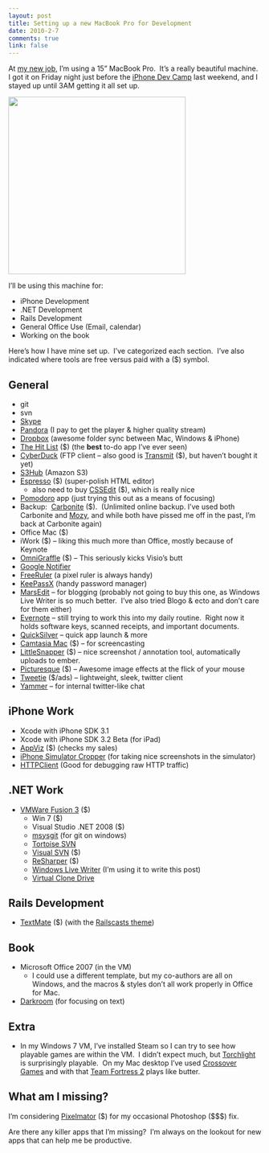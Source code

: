 ```yaml
--- 
layout: post
title: Setting up a new MacBook Pro for Development
date: 2010-2-7
comments: true
link: false
---
```

<p>At <a target="_blank" href="http://flux88.com/blog/greener-pastures/">my new job</a>, I&rsquo;m using a 15&rdquo; MacBook Pro.&nbsp; It&rsquo;s a really beautiful machine.&nbsp; I got it on Friday night just before the <a target="_blank" href="http://flux88.com/blog/thanks-iphone-dev-camp-houston/">iPhone Dev Camp</a> last weekend, and I stayed up until 3AM getting it all set up.</p>
<p><img src="/images/overview-gallery3-20090828_3_.png" height="353"  style="border: 0px none; display: inline;"  /></p>
<p>I&rsquo;ll be using this machine for:</p>
<ul>
<li>iPhone Development</li>
<li>.NET Development</li>
<li>Rails Development</li>
<li>General Office Use (Email, calendar)</li>
<li>Working on the book</li>
</ul>
<p>Here&rsquo;s how I have mine set up.&nbsp; I&rsquo;ve categorized each section.&nbsp; I&rsquo;ve also indicated where tools are free versus paid with a ($) symbol.</p>
<h2>General</h2>
<ul>
<li>git</li>
<li>svn</li>
<li><a target="_blank" href="http://skype.com">Skype</a></li>
<li><a target="_blank" href="http://pandora.com">Pandora</a> (I pay to get the player &amp; higher quality stream)</li>
<li><a target="_blank" href="http://dropbox.com">Dropbox</a> (awesome folder sync between Mac, Windows &amp; iPhone)</li>
<li><a target="_blank" href="http://www.potionfactory.com/thehitlist/">The Hit List</a> ($) (the <strong>best</strong> to-do app I&rsquo;ve ever seen)</li>
<li><a target="_blank" href="http://cyberduck.ch/">CyberDuck</a> (FTP client &ndash; also good is <a target="_blank" href="http://www.panic.com/transmit/">Transmit</a> ($), but haven&rsquo;t bought it yet)</li>
<li><a target="_blank" href="http://s3hub.com/">S3Hub</a> (Amazon S3)</li>
<li><a target="_blank" href="http://macrabbit.com/espresso/">Espresso</a> ($) (super-polish HTML editor)
<ul>
<li>also need to buy <a target="_blank" href="http://macrabbit.com/cssedit/">CSSEdit</a> ($), which is really nice</li>
</ul>
</li>
<li><a target="_blank" href="http://pomodoro.ugolandini.com/">Pomodoro</a> app (just trying this out as a means of focusing)</li>
<li>Backup:&nbsp; <a target="_blank" href="http://www.carbonite.com/">Carbonite</a> ($).&nbsp; (Unlimited online backup. I&rsquo;ve used both Carbonite and <a target="_blank" href="http://mozy.com/">Mozy</a>, and while both have pissed me off in the past, I&rsquo;m back at Carbonite again)</li>
<li>Office Mac ($)</li>
<li>iWork ($) &ndash; liking this much more than Office, mostly because of Keynote</li>
<li><a target="_blank" href="http://www.omnigroup.com/applications/omnigraffle/">OmniGraffle</a> ($) &ndash; This seriously kicks Visio&rsquo;s butt</li>
<li><a target="_blank" href="http://toolbar.google.com/gmail-helper/notifier_mac.html">Google Notifier</a></li>
<li><a target="_blank" href="http://www.pascal.com/software/freeruler/">FreeRuler</a> (a pixel ruler is always handy)</li>
<li><a target="_blank" href="http://www.keepassx.org/">KeePassX</a> (handy password manager)</li>
<li><a target="_blank" href="http://www.red-sweater.com/marsedit/">MarsEdit</a> &ndash; for blogging (probably not going to buy this one, as Windows Live Writer is so much better.&nbsp; I&rsquo;ve also tried Blogo &amp; ecto and don&rsquo;t care for them either)</li>
<li><a target="_blank" href="http://evernote.com">Evernote</a> &ndash; still trying to work this into my daily routine.&nbsp; Right now it holds software keys, scanned receipts, and important documents.</li>
<li><a target="_blank" href="http://www.blacktree.com/">QuickSilver</a> &ndash; quick app launch &amp; more</li>
<li><a target="_blank" href="http://www.techsmith.com/camtasiamac/">Camtasia Mac</a> ($) &ndash; for screencasting</li>
<li><a target="_blank" href="http://www.realmacsoftware.com/littlesnapper/">LittleSnapper</a> ($) &ndash; nice screenshot / annotation tool, automatically uploads to ember.</li>
<li><a target="_blank" href="http://www.acqualia.com/picturesque/">Picturesque</a> ($) &ndash; Awesome image effects at the flick of your mouse</li>
<li><a target="_blank" href="http://www.atebits.com/tweetie-mac/">Tweetie</a> ($/ads) &ndash; lightweight, sleek, twitter client&nbsp;</li>
<li><a target="_blank" href="https://www.yammer.com/">Yammer</a> &ndash; for internal twitter-like chat</li>
</ul>
<h2>iPhone Work</h2>
<ul>
<li>Xcode with iPhone SDK 3.1</li>
<li>Xcode with iPhone SDK 3.2 Beta (for iPad)</li>
<li><a target="_blank" href="http://www.ideaswarm.com/products/appviz/">AppViz</a> ($) (checks my sales)</li>
<li><a target="_blank" href="http://www.curioustimes.de/iphonesimulatorcropper/">iPhone Simulator Cropper</a> (for taking nice screenshots in the simulator)</li>
<li><a target="_blank" href="http://ditchnet.org/httpclient/">HTTPClient</a> (Good for debugging raw HTTP traffic)</li>
</ul>
<h2>.NET Work</h2>
<ul>
<li><a target="_blank" href="http://www.vmware.com/products/fusion/">VMWare Fusion 3</a> ($)
<ul>
<li>Win 7 ($)</li>
<li>Visual Studio .NET 2008 ($)</li>
<li><a target="_blank" href="http://code.google.com/p/msysgit/">msysgit</a> (for git on windows)</li>
<li><a target="_blank" href="http://tortoisesvn.tigris.org/">Tortoise SVN</a></li>
<li><a target="_blank" href="http://visualsvn.com/">Visual SVN</a> ($)</li>
<li><a target="_blank" href="http://www.jetbrains.com/resharper/">ReSharper</a> ($)</li>
<li><a target="_blank" href="http://windowslivewriter.spaces.live.com/">Windows Live Writer</a> (I&rsquo;m using it to write this post)</li>
<li><a target="_blank" href="http://www.slysoft.com/en/virtual-clonedrive.html">Virtual Clone Drive</a></li>
</ul>
</li>
</ul>
<h2>Rails Development</h2>
<ul>
<li><a target="_blank" href="http://macromates.com/">TextMate</a> ($) (with the <a target="_blank" href="http://railscasts.com/about">Railscasts theme</a>)</li>
</ul>
<h2>Book</h2>
<ul>
<li>Microsoft Office 2007 (in the VM)
<ul>
<li>I could use a different template, but my co-authors are all on Windows, and the macros &amp; styles don&rsquo;t all work properly in Office for Mac.</li>
</ul>
</li>
<li><a target="_blank" href="http://they.misled.us/dark-room">Darkroom</a> (for focusing on text)</li>
</ul>
<h2>Extra</h2>
<ul>
<li>In my Windows 7 VM, I&rsquo;ve installed Steam so I can try to see how playable games are within the VM.&nbsp; I didn&rsquo;t expect much, but <a target="_blank" href="http://www.torchlightgame.com/">Torchlight</a> is surprisingly playable.&nbsp; On my Mac desktop I&rsquo;ve used <a target="_blank" href="http://www.codeweavers.com/products/cxgames/">Crossover Games</a> and with that <a target="_blank" href="http://www.teamfortress.com/">Team Fortress 2</a> plays like butter.</li>
</ul>
<h2>What am I missing?</h2>
<p>I&rsquo;m considering <a target="_blank" href="http://www.pixelmator.com/">Pixelmator</a> ($) for my occasional Photoshop ($$$) fix.</p>
<p>Are there any killer apps that I&rsquo;m missing?&nbsp; I&rsquo;m always on the lookout for new apps that can help me be productive.</p>
